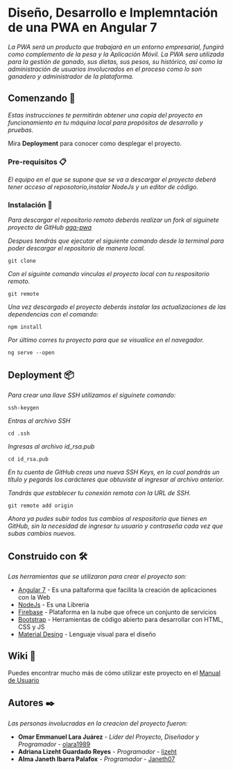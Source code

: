 # Diseño, Desarrollo e Implemntación de una PWA en Angular 7

_La PWA será un producto que trabajará en un entorno empresarial, fungirá como complemento de la pesa y la Aplicación Móvil. La PWA sera utilizada para la gestión de ganado, sus dietas, sus pesos, su histórico, así como la administración de usuarios involucrados en el proceso como lo son ganadero y administrador de la plataforma._

## Comenzando 🚀

_Estas instrucciones te permitirán obtener una copia del proyecto en funcionamiento en tu máquina local para propósitos de desarrollo y pruebas._

Mira **Deployment** para conocer como desplegar el proyecto.


### Pre-requisitos 📋

_El equipo en el que se supone que se va a descargar el proyecto deberá  tener acceso al reposotorio,instalar NodeJs y un editor de código._


### Instalación 🔧

_Para descargar el repositorio remoto deberás realizar un fork al siguinete proyecto de GitHub [aga-pwa](https://github.com/olara1989/aga-pwa)_

_Despues tendrás que ejecutar el siguiente comando desde la terminal para poder descargar el repositorio de manera local._

```
git clone 
```

_Con el siguinte comando vinculas el proyecto local con tu respositorio remoto._

```
git remote
```

_Una vez descargado el proyecto deberás instalar las actualizaciones de las dependencias con el comando:_

```
npm install
```

_Por último corres tu proyecto para que se visualice en el navegador._

```
ng serve --open
```

## Deployment 📦

_Para crear una llave SSH utilizamos el siguinete comando:_

```
ssh-keygen
```
_Entras al archivo SSH_

```
cd .ssh
```

_Ingresas al archivo id_rsa.pub_

```
cd id_rsa.pub
```

_En tu cuenta de GitHub creas una nueva SSH Keys, en la cual pondrás un título y pegarás los carácteres que obtuviste al ingresar al archivo anterior._

_Tandrás que establecer tu conexión remota con la URL de SSH._

```
git remote add origin
```

_Ahora ya pudes subir todos tus cambios al respositorio que tienes en GitHub, sin la necesidad de ingresar tu usuario y contraseña cada vez que subas cambios nuevos._

## Construido con 🛠️

_Las herramientas que se utilizaron para crear el proyecto son:_

* [Angular 7](https://angular.io/) - Es una paltaforma que facilita la creación de aplicaciones con la Web
* [NodeJs](https://nodejs.org/es/) - Es una Libreria
* [Firebase](https://firebase.google.com/) - Plataforma en la nube que ofrece un conjunto de servicios
* [Bootstrap](https://getbootstrap.com/) - Herramientas de código abierto para desarrollar con HTML, CSS y JS
* [Material Desing](https://material.io/design/) - Lenguaje visual para el diseño


## Wiki 📖

Puedes encontrar mucho más de cómo utilizar este proyecto en el  [Manual de Usuario](https://drive.google.com/file/d/161sZdta1hEIwfGWaf3hafEkN7FM-TpFH/view?usp=sharing)


## Autores ✒️

_Las personas involucradas en la creacion del proyecto fueron:_

* **Omar Emmanuel Lara Juárez** - *Líder del Proyecto, Diseñador y Programador* - [olara1989](https://github.com/olara1989)
* **Adriana Lizeht Guardado Reyes** - *Programador* - [lizeht](https://github.com/lizeht)
* **Alma Janeth Ibarra Palafox** - *Programador* - [Janeth07](https://github.com/Janeth07)
